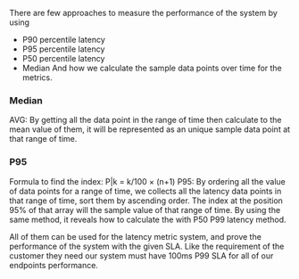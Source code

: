 There are few approaches to measure the performance of the system by using
- P90 percentile latency
- P95 percentile latency
- P50 percentile latency
- Median
And how we calculate the sample data points over time for the metrics.

### Median
AVG: By getting all the data point in the range of time then calculate to the mean value of them, it will be represented as an unique sample data point at that range of time.
### P95
Formula to find the index: P|k​ = k/100 ​× (n+1)
P95: By ordering all the value of data points for a range of time, we collects all the latency data points in that range of time, sort them by ascending order. The index at the position 95% of that array will the sample value of that range of time.
By using the same method, it reveals how to calculate the with P50 P99 latency method.

All of them can be used for the latency metric system, and prove the performance of the system with the given SLA. Like the requirement of the customer they need our system must have 100ms P99 SLA for all of our endpoints performance.